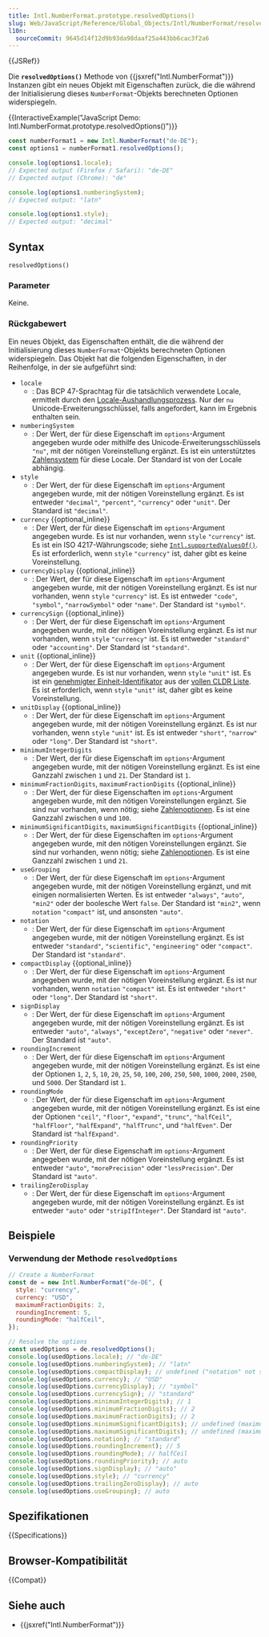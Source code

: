```yaml
---
title: Intl.NumberFormat.prototype.resolvedOptions()
slug: Web/JavaScript/Reference/Global_Objects/Intl/NumberFormat/resolvedOptions
l10n:
  sourceCommit: 9645d14f12d9b93da98daaf25a443bb6cac3f2a6
---
```


{{JSRef}}

Die **`resolvedOptions()`** Methode von {{jsxref("Intl.NumberFormat")}} Instanzen gibt ein neues Objekt mit Eigenschaften zurück, die die während der Initialisierung dieses `NumberFormat`-Objekts berechneten Optionen widerspiegeln.

{{InteractiveExample("JavaScript Demo: Intl.NumberFormat.prototype.resolvedOptions()")}}

```js interactive-example
const numberFormat1 = new Intl.NumberFormat("de-DE");
const options1 = numberFormat1.resolvedOptions();

console.log(options1.locale);
// Expected output (Firefox / Safari): "de-DE"
// Expected output (Chrome): "de"

console.log(options1.numberingSystem);
// Expected output: "latn"

console.log(options1.style);
// Expected output: "decimal"
```

## Syntax

```js-nolint
resolvedOptions()
```

### Parameter

Keine.

### Rückgabewert

Ein neues Objekt, das Eigenschaften enthält, die die während der Initialisierung dieses `NumberFormat`-Objekts berechneten Optionen widerspiegeln. Das Objekt hat die folgenden Eigenschaften, in der Reihenfolge, in der sie aufgeführt sind:

- `locale`
  - : Das BCP 47-Sprachtag für die tatsächlich verwendete Locale, ermittelt durch den [Locale-Aushandlungsprozess](/de/docs/Web/JavaScript/Reference/Global_Objects/Intl#locale_identification_and_negotiation). Nur der `nu` Unicode-Erweiterungsschlüssel, falls angefordert, kann im Ergebnis enthalten sein.
- `numberingSystem`
  - : Der Wert, der für diese Eigenschaft im `options`-Argument angegeben wurde oder mithilfe des Unicode-Erweiterungsschlüssels `"nu"`, mit der nötigen Voreinstellung ergänzt. Es ist ein unterstütztes [Zahlensystem](/de/docs/Web/JavaScript/Reference/Global_Objects/Intl/supportedValuesOf#supported_numbering_system_types) für diese Locale. Der Standard ist von der Locale abhängig.
- `style`
  - : Der Wert, der für diese Eigenschaft im `options`-Argument angegeben wurde, mit der nötigen Voreinstellung ergänzt. Es ist entweder `"decimal"`, `"percent"`, `"currency"` oder `"unit"`. Der Standard ist `"decimal"`.
- `currency` {{optional_inline}}
  - : Der Wert, der für diese Eigenschaft im `options`-Argument angegeben wurde. Es ist nur vorhanden, wenn `style` `"currency"` ist. Es ist ein ISO 4217-Währungscode; siehe [`Intl.supportedValuesOf()`](/de/docs/Web/JavaScript/Reference/Global_Objects/Intl/supportedValuesOf#supported_currency_identifiers). Es ist erforderlich, wenn `style` `"currency"` ist, daher gibt es keine Voreinstellung.
- `currencyDisplay` {{optional_inline}}
  - : Der Wert, der für diese Eigenschaft im `options`-Argument angegeben wurde, mit der nötigen Voreinstellung ergänzt. Es ist nur vorhanden, wenn `style` `"currency"` ist. Es ist entweder `"code"`, `"symbol"`, `"narrowSymbol"` oder `"name"`. Der Standard ist `"symbol"`.
- `currencySign` {{optional_inline}}
  - : Der Wert, der für diese Eigenschaft im `options`-Argument angegeben wurde, mit der nötigen Voreinstellung ergänzt. Es ist nur vorhanden, wenn `style` `"currency"` ist. Es ist entweder `"standard"` oder `"accounting"`. Der Standard ist `"standard"`.
- `unit` {{optional_inline}}
  - : Der Wert, der für diese Eigenschaft im `options`-Argument angegeben wurde. Es ist nur vorhanden, wenn `style` `"unit"` ist. Es ist ein [genehmigter Einheit-Identifikator](https://tc39.es/ecma402/#table-sanctioned-single-unit-identifiers) aus der [vollen CLDR Liste](https://github.com/unicode-org/cldr/blob/main/common/validity/unit.xml). Es ist erforderlich, wenn `style` `"unit"` ist, daher gibt es keine Voreinstellung.
- `unitDisplay` {{optional_inline}}
  - : Der Wert, der für diese Eigenschaft im `options`-Argument angegeben wurde, mit der nötigen Voreinstellung ergänzt. Es ist nur vorhanden, wenn `style` `"unit"` ist. Es ist entweder `"short"`, `"narrow"` oder `"long"`. Der Standard ist `"short"`.
- `minimumIntegerDigits`
  - : Der Wert, der für diese Eigenschaft im `options`-Argument angegeben wurde, mit der nötigen Voreinstellung ergänzt. Es ist eine Ganzzahl zwischen `1` und `21`. Der Standard ist `1`.
- `minimumFractionDigits`, `maximumFractionDigits` {{optional_inline}}
  - : Der Wert, der für diese Eigenschaften im `options`-Argument angegeben wurde, mit den nötigen Voreinstellungen ergänzt. Sie sind nur vorhanden, wenn nötig; siehe [Zahlenoptionen](/de/docs/Web/JavaScript/Reference/Global_Objects/Intl/NumberFormat/NumberFormat#digit_options). Es ist eine Ganzzahl zwischen `0` und `100`.
- `minimumSignificantDigits`, `maximumSignificantDigits` {{optional_inline}}
  - : Der Wert, der für diese Eigenschaften im `options`-Argument angegeben wurde, mit den nötigen Voreinstellungen ergänzt. Sie sind nur vorhanden, wenn nötig; siehe [Zahlenoptionen](/de/docs/Web/JavaScript/Reference/Global_Objects/Intl/NumberFormat/NumberFormat#digit_options). Es ist eine Ganzzahl zwischen `1` und `21`.
- `useGrouping`
  - : Der Wert, der für diese Eigenschaft im `options`-Argument angegeben wurde, mit der nötigen Voreinstellung ergänzt, und mit einigen normalisierten Werten. Es ist entweder `"always"`, `"auto"`, `"min2"` oder der boolesche Wert `false`. Der Standard ist `"min2"`, wenn `notation` `"compact"` ist, und ansonsten `"auto"`.
- `notation`
  - : Der Wert, der für diese Eigenschaft im `options`-Argument angegeben wurde, mit der nötigen Voreinstellung ergänzt. Es ist entweder `"standard"`, `"scientific"`, `"engineering"` oder `"compact"`. Der Standard ist `"standard"`.
- `compactDisplay` {{optional_inline}}
  - : Der Wert, der für diese Eigenschaft im `options`-Argument angegeben wurde, mit der nötigen Voreinstellung ergänzt. Es ist nur vorhanden, wenn `notation` `"compact"` ist. Es ist entweder `"short"` oder `"long"`. Der Standard ist `"short"`.
- `signDisplay`
  - : Der Wert, der für diese Eigenschaft im `options`-Argument angegeben wurde, mit der nötigen Voreinstellung ergänzt. Es ist entweder `"auto"`, `"always"`, `"exceptZero"`, `"negative"` oder `"never"`. Der Standard ist `"auto"`.
- `roundingIncrement`
  - : Der Wert, der für diese Eigenschaft im `options`-Argument angegeben wurde, mit der nötigen Voreinstellung ergänzt. Es ist eine der Optionen `1`, `2`, `5`, `10`, `20`, `25`, `50`, `100`, `200`, `250`, `500`, `1000`, `2000`, `2500`, und `5000`. Der Standard ist `1`.
- `roundingMode`
  - : Der Wert, der für diese Eigenschaft im `options`-Argument angegeben wurde, mit der nötigen Voreinstellung ergänzt. Es ist eine der Optionen `"ceil"`, `"floor"`, `"expand"`, `"trunc"`, `"halfCeil"`, `"halfFloor"`, `"halfExpand"`, `"halfTrunc"`, und `"halfEven"`. Der Standard ist `"halfExpand"`.
- `roundingPriority`
  - : Der Wert, der für diese Eigenschaft im `options`-Argument angegeben wurde, mit der nötigen Voreinstellung ergänzt. Es ist entweder `"auto"`, `"morePrecision"` oder `"lessPrecision"`. Der Standard ist `"auto"`.
- `trailingZeroDisplay`
  - : Der Wert, der für diese Eigenschaft im `options`-Argument angegeben wurde, mit der nötigen Voreinstellung ergänzt. Es ist entweder `"auto"` oder `"stripIfInteger"`. Der Standard ist `"auto"`.

## Beispiele

### Verwendung der Methode `resolvedOptions`

```js
// Create a NumberFormat
const de = new Intl.NumberFormat("de-DE", {
  style: "currency",
  currency: "USD",
  maximumFractionDigits: 2,
  roundingIncrement: 5,
  roundingMode: "halfCeil",
});

// Resolve the options
const usedOptions = de.resolvedOptions();
console.log(usedOptions.locale); // "de-DE"
console.log(usedOptions.numberingSystem); // "latn"
console.log(usedOptions.compactDisplay); // undefined ("notation" not set to "compact")
console.log(usedOptions.currency); // "USD"
console.log(usedOptions.currencyDisplay); // "symbol"
console.log(usedOptions.currencySign); // "standard"
console.log(usedOptions.minimumIntegerDigits); // 1
console.log(usedOptions.minimumFractionDigits); // 2
console.log(usedOptions.maximumFractionDigits); // 2
console.log(usedOptions.minimumSignificantDigits); // undefined (maximumFractionDigits is set)
console.log(usedOptions.maximumSignificantDigits); // undefined (maximumFractionDigits is set)
console.log(usedOptions.notation); // "standard"
console.log(usedOptions.roundingIncrement); // 5
console.log(usedOptions.roundingMode); // halfCeil
console.log(usedOptions.roundingPriority); // auto
console.log(usedOptions.signDisplay); // "auto"
console.log(usedOptions.style); // "currency"
console.log(usedOptions.trailingZeroDisplay); // auto
console.log(usedOptions.useGrouping); // auto
```

## Spezifikationen

{{Specifications}}

## Browser-Kompatibilität

{{Compat}}

## Siehe auch

- {{jsxref("Intl.NumberFormat")}}
